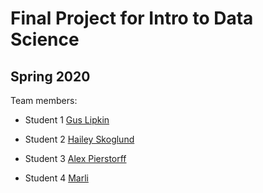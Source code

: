 # Final Project for Intro to Data Science

## Spring 2020

Team members: 

- Student 1 [Gus Lipkin](mailto:glipkin6737@floridapoly.edu)

- Student 2 [Hailey Skoglund](mailto:hskoglund7612@floridapoly.edu)

- Student 3 [Alex Pierstorff](mailto:apierstorff6867@floridapoly.edu)

- Student 4 [Marli](mailto:hskoglund7612@floridapoly.edu)

